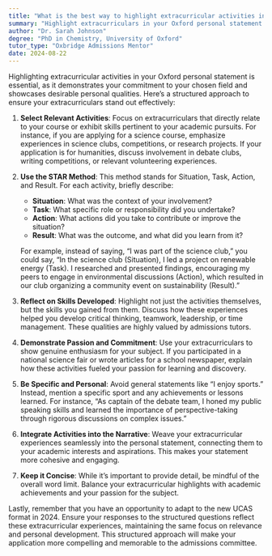 ```yaml
---
title: "What is the best way to highlight extracurricular activities in an Oxford personal statement?"
summary: "Highlight extracurriculars in your Oxford personal statement to showcase commitment, skills, and passion relevant to your chosen field for better admissions chances."
author: "Dr. Sarah Johnson"
degree: "PhD in Chemistry, University of Oxford"
tutor_type: "Oxbridge Admissions Mentor"
date: 2024-08-22
---
```


Highlighting extracurricular activities in your Oxford personal statement is essential, as it demonstrates your commitment to your chosen field and showcases desirable personal qualities. Here’s a structured approach to ensure your extracurriculars stand out effectively:

1. **Select Relevant Activities**: Focus on extracurriculars that directly relate to your course or exhibit skills pertinent to your academic pursuits. For instance, if you are applying for a science course, emphasize experiences in science clubs, competitions, or research projects. If your application is for humanities, discuss involvement in debate clubs, writing competitions, or relevant volunteering experiences.

2. **Use the STAR Method**: This method stands for Situation, Task, Action, and Result. For each activity, briefly describe:
   - **Situation**: What was the context of your involvement?
   - **Task**: What specific role or responsibility did you undertake?
   - **Action**: What actions did you take to contribute or improve the situation?
   - **Result**: What was the outcome, and what did you learn from it?

   For example, instead of saying, “I was part of the science club,” you could say, “In the science club (Situation), I led a project on renewable energy (Task). I researched and presented findings, encouraging my peers to engage in environmental discussions (Action), which resulted in our club organizing a community event on sustainability (Result).”

3. **Reflect on Skills Developed**: Highlight not just the activities themselves, but the skills you gained from them. Discuss how these experiences helped you develop critical thinking, teamwork, leadership, or time management. These qualities are highly valued by admissions tutors.

4. **Demonstrate Passion and Commitment**: Use your extracurriculars to show genuine enthusiasm for your subject. If you participated in a national science fair or wrote articles for a school newspaper, explain how these activities fueled your passion for learning and discovery.

5. **Be Specific and Personal**: Avoid general statements like “I enjoy sports.” Instead, mention a specific sport and any achievements or lessons learned. For instance, “As captain of the debate team, I honed my public speaking skills and learned the importance of perspective-taking through rigorous discussions on complex issues.”

6. **Integrate Activities into the Narrative**: Weave your extracurricular experiences seamlessly into the personal statement, connecting them to your academic interests and aspirations. This makes your statement more cohesive and engaging.

7. **Keep it Concise**: While it’s important to provide detail, be mindful of the overall word limit. Balance your extracurricular highlights with academic achievements and your passion for the subject.

Lastly, remember that you have an opportunity to adapt to the new UCAS format in 2024. Ensure your responses to the structured questions reflect these extracurricular experiences, maintaining the same focus on relevance and personal development. This structured approach will make your application more compelling and memorable to the admissions committee.
    
